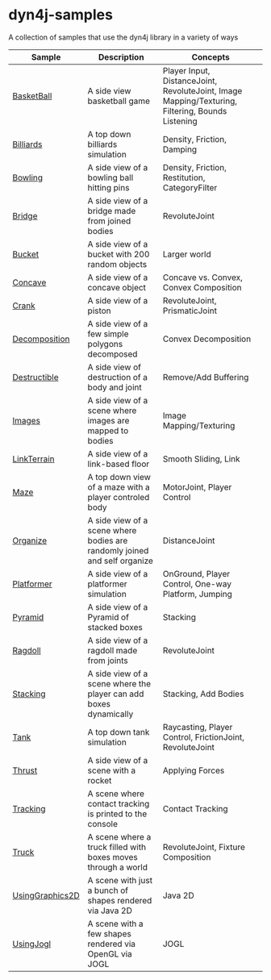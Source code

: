 # dyn4j-samples
A collection of samples that use the dyn4j library in a variety of ways

| Sample | Description | Concepts |
| --- | --- | --- |
| [BasketBall](https://github.com/dyn4j/dyn4j-samples/tree/master/src/main/java/org/dyn4j/samples/BasketBall.java) | A side view basketball game | Player Input, DistanceJoint, RevoluteJoint, Image Mapping/Texturing, Filtering, Bounds Listening |
| [Billiards](https://github.com/dyn4j/dyn4j-samples/tree/master/src/main/java/org/dyn4j/samples/Billiards.java) | A top down billiards simulation | Density, Friction, Damping |
| [Bowling](https://github.com/dyn4j/dyn4j-samples/tree/master/src/main/java/org/dyn4j/samples/Bowling.java) | A side view of a bowling ball hitting pins | Density, Friction, Restitution, CategoryFilter |
| [Bridge](https://github.com/dyn4j/dyn4j-samples/tree/master/src/main/java/org/dyn4j/samples/Bridge.java) | A side view of a bridge made from joined bodies | RevoluteJoint |
| [Bucket](https://github.com/dyn4j/dyn4j-samples/tree/master/src/main/java/org/dyn4j/samples/Bucket.java) | A side view of a bucket with 200 random objects | Larger world |
| [Concave](https://github.com/dyn4j/dyn4j-samples/tree/master/src/main/java/org/dyn4j/samples/Concave.java) | A side view of a concave object | Concave vs. Convex, Convex Composition |
| [Crank](https://github.com/dyn4j/dyn4j-samples/tree/master/src/main/java/org/dyn4j/samples/Crank.java) | A side view of a piston | RevoluteJoint, PrismaticJoint |
| [Decomposition](https://github.com/dyn4j/dyn4j-samples/tree/master/src/main/java/org/dyn4j/samples/Decomposition.java) | A side view of a few simple polygons decomposed | Convex Decomposition |
| [Destructible](https://github.com/dyn4j/dyn4j-samples/tree/master/src/main/java/org/dyn4j/samples/Destructible.java) | A side view of destruction of a body and joint | Remove/Add Buffering |
| [Images](https://github.com/dyn4j/dyn4j-samples/tree/master/src/main/java/org/dyn4j/samples/Images.java) | A side view of a scene where images are mapped to bodies | Image Mapping/Texturing |
| [LinkTerrain](https://github.com/dyn4j/dyn4j-samples/tree/master/src/main/java/org/dyn4j/samples/LinkTerrain.java) | A side view of a link-based floor | Smooth Sliding, Link |
| [Maze](https://github.com/dyn4j/dyn4j-samples/tree/master/src/main/java/org/dyn4j/samples/Maze.java) | A top down view of a maze with a player controled body | MotorJoint, Player Control |
| [Organize](https://github.com/dyn4j/dyn4j-samples/tree/master/src/main/java/org/dyn4j/samples/Organize.java) | A side view of a scene where bodies are randomly joined and self organize | DistanceJoint |
| [Platformer](https://github.com/dyn4j/dyn4j-samples/tree/master/src/main/java/org/dyn4j/samples/Platformer.java) | A side view of a platformer simulation | OnGround, Player Control, One-way Platform, Jumping |
| [Pyramid](https://github.com/dyn4j/dyn4j-samples/tree/master/src/main/java/org/dyn4j/samples/Pyramid.java) | A side view of a Pyramid of stacked boxes | Stacking |
| [Ragdoll](https://github.com/dyn4j/dyn4j-samples/tree/master/src/main/java/org/dyn4j/samples/Ragdoll.java) | A side view of a ragdoll made from joints | RevoluteJoint |
| [Stacking](https://github.com/dyn4j/dyn4j-samples/tree/master/src/main/java/org/dyn4j/samples/Stacking.java) | A side view of a scene where the player can add boxes dynamically | Stacking, Add Bodies |
| [Tank](https://github.com/dyn4j/dyn4j-samples/tree/master/src/main/java/org/dyn4j/samples/Ragdoll.java) | A top down tank simulation | Raycasting, Player Control, FrictionJoint, RevoluteJoint |
| [Thrust](https://github.com/dyn4j/dyn4j-samples/tree/master/src/main/java/org/dyn4j/samples/Thrust.java) | A side view of a scene with a rocket | Applying Forces |
| [Tracking](https://github.com/dyn4j/dyn4j-samples/tree/master/src/main/java/org/dyn4j/samples/Tracking.java) | A scene where contact tracking is printed to the console | Contact Tracking |
| [Truck](https://github.com/dyn4j/dyn4j-samples/tree/master/src/main/java/org/dyn4j/samples/Truck.java) | A scene where a truck filled with boxes moves through a world | RevoluteJoint, Fixture Composition |
| [UsingGraphics2D](https://github.com/dyn4j/dyn4j-samples/tree/master/src/main/java/org/dyn4j/samples/UsingGraphics2D.java) | A scene with just a bunch of shapes rendered via Java 2D | Java 2D |
| [UsingJogl](https://github.com/dyn4j/dyn4j-samples/tree/master/src/main/java/org/dyn4j/samples/UsingJogl.java) | A scene with a few shapes rendered via OpenGL via JOGL | JOGL |
